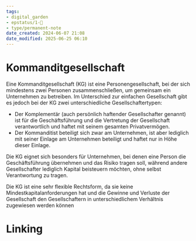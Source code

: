 ```yaml
---
tags: 
- digital_garden
- epstatus/1-🌱
- type/permanent-note
date_created: 2024-06-07 21:08
date_modified: 2025-06-25 06:10
---
```

# Kommanditgesellschaft

Eine Kommanditgesellschaft (KG) ist eine Personengesellschaft, bei der sich mindestens zwei Personen zusammenschließen, um gemeinsam ein Unternehmen zu betreiben. Im Unterschied zur einfachen Gesellschaft gibt es jedoch bei der KG zwei unterschiedliche Gesellschaftertypen:

-   Der Komplementär (auch persönlich haftender Gesellschafter genannt) ist für die Geschäftsführung und die Vertretung der Gesellschaft verantwortlich und haftet mit seinem gesamten Privatvermögen.
-   Der Kommanditist beteiligt sich zwar am Unternehmen, ist aber lediglich mit seiner Einlage am Unternehmen beteiligt und haftet nur in Höhe dieser Einlage.

Die KG eignet sich besonders für Unternehmen, bei denen eine Person die Geschäftsführung übernehmen und das Risiko tragen soll, während andere Gesellschafter lediglich Kapital beisteuern möchten, ohne selbst Verantwortung zu tragen.

Die KG ist eine sehr flexible Rechtsform, da sie keine Mindestkapitalanforderungen hat und die Gewinne und Verluste der Gesellschaft den Gesellschaftern in unterschiedlichem Verhältnis zugewiesen werden können

# Linking